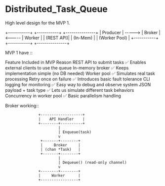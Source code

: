 # Distributed_Task_Queue


High level design for the MVP 1.

+-----------+          +-----------+          +---------------+
| Producer  |  ----->  |  Broker   |  <-----  |  Worker       |
| (REST API)|          | (In-Mem)  |          | (Worker Pool) |
+-----------+          +-----------+          +---------------+

 
 MVP 1 have ::

Feature	                    Included in MVP	                 Reason
REST API to submit tasks	✅	                 Enables external clients to use the queue
In-memory broker	        ✅	                 Keeps implementation simple (no DB needed)
Worker pool	                ✅	                 Simulates real task processing
Retry once on failure	    ✅	                 Introduces basic fault tolerance
CLI logging for monitoring	✅	                 Easy way to debug and observe system
JSON payload + task type	✅	                 Lets us simulate different task behaviors
Concurrency in worker pool	✅	                 Basic parallelism handling



Broker working::


                   +-------------------+
                   |    API Handler    |
                   +--------+----------+
                            |
                            | Enqueue(task)
                            v
                    +-------+--------+
                    |     Broker     |
                    | (chan *Task)   |
                    +-------+--------+
                            |
                            | Dequeue() (read-only channel)
                            v
                   +--------+--------+
                   |     Worker      |
                   +-----------------+
